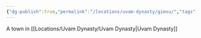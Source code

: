 ```yaml
---
{"dg-publish":true,"permalink":"/locations/uvam-dynasty/gimsu/","tags":["Location","Unexplored"],"noteIcon":"","created":"2024-03-24T21:34:48.661+00:00","updated":"2024-12-13T23:04:52.897+00:00"}
---
```


A town in [[Locations/Uvam Dynasty/Uvam Dynasty\|Uvam Dynasty]]